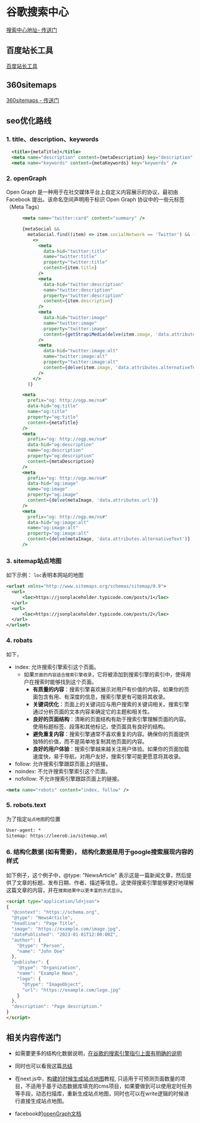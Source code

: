 # 谷歌搜索中心

[搜索中心地址- 传送门](https://developers.google.cn/search/docs)



## 百度站长工具

[百度站长工具](https://ziyuan.baidu.com/college/courseinfo?id=267&page=3)

## 360sitemaps

[360sitemaps - 传送门](http://www.so.com/help/help_3_3.html) 


## seo优化路线

### 1. title、description、keywords

```jsx
  <title>{metaTitle}</title>
  <meta name="description" content={metaDescription} key="description" />
  <meta name="keywords" content={metaKeywords} key="keywords" />
```

### 2. openGraph

Open Graph 是一种用于在社交媒体平台上自定义内容展示的协议，最初由 Facebook 提出。该命名空间声明用于标识 Open Graph 协议中的一些元标签（Meta Tags）

```jsx
      <meta name="twitter:card" content="summary" />

      {metaSocial &&
        metaSocial.find((item) => item.socialNetwork == 'Twitter') && (
          <>
            <meta
              data-hid="twitter:title"
              name="twitter:title"
              property="twitter:title"
              content={item.title}
            />
            <meta
              data-hid="twitter:description"
              name="twitter:description"
              property="twitter:description"
              content={item.description}
            />
            <meta
              data-hid="twitter:image"
              name="twitter:image"
              property="twitter:image"
              content={getStrapiMedia(delve(item.image, 'data.attributes.url'))}
            />
            <meta
              data-hid="twitter:image:alt"
              name="twitter:image:alt"
              property="twitter:image:alt"
              content={delve(item.image, 'data.attributes.alternativeText')}
            />
          </>
        )}

      <meta
        prefix="og: http://ogp.me/ns#"
        data-hid="og:title"
        name="og:title"
        property="og:title"
        content={metaTitle}
      />
      <meta
        prefix="og: http://ogp.me/ns#"
        data-hid="og:description"
        name="og:description"
        property="og:description"
        content={metaDescription}
      />
      <meta
        prefix="og: http://ogp.me/ns#"
        data-hid="og:image"
        name="og:image"
        property="og:image"
        content={delve(metaImage, 'data.attributes.url')}
      />
      <meta
        prefix="og: http://ogp.me/ns#"
        data-hid="og:image:alt"
        name="og:image:alt"
        property="og:image:alt"
        content={delve(metaImage, 'data.attributes.alternativeText')}
      />

```


### 3. sitemap站点地图

如下示例： `loc`表明本网站的地图

```xml
<urlset xmlns="http://www.sitemaps.org/schemas/sitemap/0.9">
  <url>
      <loc>https://jsonplaceholder.typicode.com/posts/1</loc>
  </url>
  <url>
      <loc>https://jsonplaceholder.typicode.com/posts/2</loc>
  </url>
</urlset>
```

### 4. robats

如下，

- index: 允许搜索引擎索引这个页面。
  - 如果`页面的内容适合搜索引擎收录`，它将被添加到搜索引擎的索引中，使得用户在搜索时能够找到这个页面。
    - **有质量的内容**：搜索引擎喜欢展示对用户有价值的内容。如果你的页面包含有用、有深度的信息，搜索引擎更有可能将其收录。
    - **关键词优化**：页面上的关键词应与用户搜索的关键词相关。搜索引擎通过分析页面的文本内容来确定它的主题和相关性。
    - **良好的页面结构**：清晰的页面结构有助于搜索引擎理解页面的内容。使用标题标签、段落和其他标记，使页面具有良好的结构。
    - **避免重复内容**：搜索引擎通常不喜欢重复的内容。确保你的页面提供独特的价值，而不是简单地复制其他页面的内容。
    - **良好的用户体验**：搜索引擎越来越关注用户体验。如果你的页面加载速度快，易于导航，对用户友好，搜索引擎可能更愿意将其收录。
- follow: 允许搜索引擎跟踪页面上的链接。
- noindex: 不允许搜索引擎索引这个页面。
- nofollow: 不允许搜索引擎跟踪页面上的链接。

```xml
<meta name="robots" content="index, follow" />
```

### 5. robots.text

为了指定`站点地图`的位置

```xml
User-agent: *
Sitemap: https://leerob.io/sitemap.xml
```

### 6. 结构化数据 (如有需要)， 结构化数据是用于google搜索展现内容的样式

如下例子，这个例子中，@type: "NewsArticle" 表示这是一篇新闻文章，然后提供了文章的标题、发布日期、作者、描述等信息。这使得搜索引擎能够更好地理解这篇文章的内容，并在`搜索结果中以更丰富的方式显示`。

```html
<script type="application/ld+json">
{
  "@context": "https://schema.org",
  "@type": "NewsArticle",
  "headline": "Page Title",
  "image": "https://example.com/image.jpg",
  "datePublished": "2023-01-01T12:00:00Z",
  "author": {
    "@type": "Person",
    "name": "John Doe"
  },
  "publisher": {
    "@type": "Organization",
    "name": "Example News",
    "logo": {
      "@type": "ImageObject",
      "url": "https://example.com/logo.jpg"
    }
  },
  "description": "Page description."
}
</script>

```

## 相关内容传送门

- 如需要更多的结构化数据说明，[在谷歌的搜索引擎指引上面有明确的说明](https://developers.google.cn/search/docs/appearance/structured-data/intro-structured-data?hl=zh-cn)

- 同时也可以看我这篇[总结](/study/7-前端/搜索引擎优化/结构化数据.md)
- 在next.js中，[构建的时候生成站点地图](/study/7-前端/搜索引擎优化/google_Sitelinks_sitemap.md)教程, 只适用于可预测页面数量的项目，不适用于基于动态数据库填充的cms项目，如果要做到可以使用定时任务等手段，动态扫描库，重新生成站点地图，同时也可以在write逻辑的时候进行直接生成站点地图。
- facebook的[openGraph文档](https://ogp.me/)